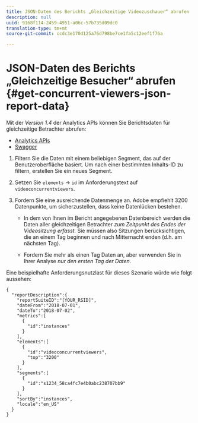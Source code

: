 ```yaml
---
title: JSON-Daten des Berichts „Gleichzeitige Videozuschauer“ abrufen
description: null
uuid: 9168f114-2459-4951-a06c-57b735d09dc0
translation-type: tm+mt
source-git-commit: ccdc3e170d125a76d798be7ce1fa5c12eef1f76a

---
```



# JSON-Daten des Berichts „Gleichzeitige Besucher“ abrufen {#get-concurrent-viewers-json-report-data}

Mit der _*Version 1.4*_ der Analytics APIs können Sie Berichtsdaten für gleichzeitige Betrachter abrufen:
* [Analytics APIs](https://github.com/AdobeDocs/analytics-1.4-apis)
* [Swagger](https://adobedocs.github.io/analytics-1.4-apis/swagger-docs.html#/Report/Report.Get)

1. Filtern Sie die Daten mit einem beliebigen Segment, das auf der Benutzeroberfläche basiert. Um nach einer bestimmten Inhalts-ID zu filtern, erstellen Sie ein neues Segment.
1. Setzen Sie `elements` -> `id` im Anforderungstext auf `videoconcurrentviewers`.
1. Fordern Sie eine ausreichende Datenmenge an. Adobe empfiehlt 3200 Datenpunkte, um sicherzustellen, dass keine Datenlücken bestehen.

   * In dem von Ihnen im Bericht angegebenen Datenbereich werden die Daten aller gleichzeitigen Betrachter _zum Zeitpunkt des Endes der Videositzung erfasst._
Sie müssen also Sitzungen berücksichtigen, die an einem Tag beginnen und nach Mitternacht enden (d.h. am nächsten Tag).

   * Fordern Sie mehr als einen Tag Daten an, aber verwenden Sie in Ihrer Analyse _*nur den ersten Tag der Daten.*_

Eine beispielhafte Anforderungsnutzlast für dieses Szenario würde wie folgt aussehen:

```
{
  "reportDescription":{
    "reportSuiteID":"[YOUR_RSID]",
    "dateFrom":"2018-07-01",
    "dateTo":"2018-07-02",
    "metrics":[
      {
        "id":"instances"
      }
    ],
    "elements":[
      {
        "id":"videoconcurrentviewers",
        "top":"3200"
      }
    ],
    "segments":[
      {
        "id":"s1234_58ca4fc7e4b0abc238707bb9"                                         
      }
    ],
    "sortBy":"instances",
    "locale":"en_US"
  }
}
```

<!--
You can extract the concurrent viewers report data using the Experience Cloud API Explorer as follows. 

1. Navigate to: [https://www.adobe.io.](https://www.adobe.io)
1. Select and enter the following information in the API Explorer form:

    * **API -** Select "Report".
    * **Method -** Select "Queue".
    * **Environment -** Select your data center.
    * Request JSON - Specify the following:

        * `reportSuiteID` - For info on reports suites: [Report Suites](https://docs.adobe.com/content/help/en/analytics/admin/manage-report-suites/report-suites-admin.html)
        
        * `dateTo` - End date of the report.         
        
          >[!NOTE]
          >
          >The maximum time period supported is two days.

        * `dateFrom` - Start date of the report.
        * `elements : id` - Set to `"videoconcurrentviewers"`
        
        * `elements : top` - Specify the number of entries to be returned.

      Sample request body:

      ```    
      {
          "reportDescription": {
              "reportSuiteID": "[Your Report Suite ID]",
              "dateTo": "2017-09-07",
              "dateFrom": "2017-09-07"
              "metrics": [
                  {
                      "id": "instances"
                  }
              ],
              "elements": [
                  {
                      "id": "videoconcurrentviewers",
                      "top": 2880
                  }
              ]
              "locale": "en_US"
          }
      }
      
      ```

      >[!TIP]
      >
      >Some sessions are ended on the next day, and at that point the data will be available for reporting. In that case the best approach is to select 2 days (2880 minutes) of data, and use only the data for the first day (1440 minutes).

1. Click **Get Response**.

   In the Response field, you should get a `reportID`.
1. In the form, change **Method** to "Get".
1. Enter the value of the `reportID` you received in Step 3, and click **Get Response**.

   The concurrent viewers report data, in JSON format, is presented in the Response field.
   
   For example:
   
   ![](assets/api_helper_2.png) 

   ![](assets/api_helper_1.png)

-->
